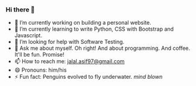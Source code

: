 ### Hi there 👋

- 🔭 I’m currently working on building a personal website.
- 🌱 I’m currently learning to write Python, CSS with Bootstrap and Javascript.
- 🤔 I’m looking for help with Software Testing.
- 💬 Ask me about myself. Oh right! And about programming. And coffee. It'll be fun. Promise!
- 📫 How to reach me: jalal.asif97@gmail.com
- 😄 Pronouns: him/his
- ⚡ Fun fact: Penguins evolved to fly underwater. *mind blown*
